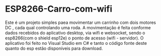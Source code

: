 # ESP8266-Carro-com-wifi
Este é um projeto simples paea movimentar um carrinho com dois motores DC , 
cada qual controlando uma roda.
A movimentação é feita conforme dados recebidos do aplicativo desktop, via wifi e websocket,
sendo o esp8266(com o shield esp12e) o ponto de acesso (wifi - servidor).
O aplicativo foi feito no Visual Studio em C# e tanto o código fonte deste quanto do esp
estão disponíveis para download.
